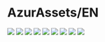 # AzurAssets/EN
![](https://img.shields.io/badge/EN-8.2.353-blue?style=flat-square)
![](https://img.shields.io/badge/CV-594-blue?style=flat-square)
![](https://img.shields.io/badge/L2D-655-blue?style=flat-square)
![](https://img.shields.io/badge/PIC-22-blue?style=flat-square)
![](https://img.shields.io/badge/BGM-22-blue?style=flat-square)
![](https://img.shields.io/badge/CIPHER-50-blue?style=flat-square)
![](https://img.shields.io/badge/MANGA-67-blue?style=flat-square)
![](https://img.shields.io/badge/PAINTING-236-blue?style=flat-square)
![](https://img.shields.io/badge/DORM-65-blue?style=flat-square)